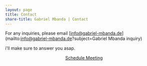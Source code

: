```yaml
---
layout: page
title: Contact
share-title: Gabriel Mbanda | Contact 
---
```


<script src="https://www.google.com/recaptcha/api.js" async defer></script>
<script>enableSubmitContact = function(){ document.getElementById("submit_contact").disabled = false; }</script>

For any inquiries, please email [info@gabriel-mbanda.de](mailto:info@gabriel-mbanda.de?subject=Gabriel Mbanda inquiry)

i'll make sure to answer you asap.

<div style="text-align: center;">
<a href="https://calendly.com/vilickgaby/meeting" class="schedule-btn actionbtn">
  <span class="far fa-calendar-check" aria-hidden="true"></span>
  Schedule Meeting
</a>
</div>
